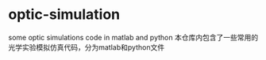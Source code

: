 # optic-simulation
some optic simulations code in matlab and python
本仓库内包含了一些常用的光学实验模拟仿真代码，分为matlab和python文件
